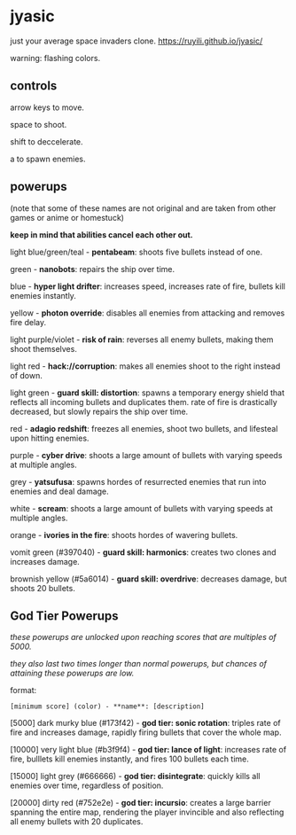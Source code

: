 # jyasic
just your average space invaders clone.
https://ruyili.github.io/jyasic/

warning: flashing colors.

## controls
arrow keys to move.

space to shoot.

shift to deccelerate.

a to spawn enemies.

## powerups

(note that some of these names are not original and are taken from other games or anime or homestuck)

**keep in mind that abilities cancel each other out.**

light blue/green/teal - **pentabeam**: shoots five bullets instead of one.

green - **nanobots**: repairs the ship over time.

blue - **hyper light drifter**: increases speed, increases rate of fire, bullets kill enemies instantly.

yellow - **photon override**: disables all enemies from attacking and removes fire delay.

light purple/violet - **risk of rain**: reverses all enemy bullets, making them shoot themselves.

light red - **hack://corruption**: makes all enemies shoot to the right instead of down.

light green - **guard skill: distortion**: spawns a temporary energy shield that reflects all incoming bullets and duplicates them. rate of fire is drastically decreased, but slowly repairs the ship over time.

red - **adagio redshift**: freezes all enemies, shoot two bullets, and lifesteal upon hitting enemies.

purple - **cyber drive**: shoots a large amount of bullets with varying speeds at multiple angles.

grey - **yatsufusa**: spawns hordes of resurrected enemies that run into enemies and deal damage.

white - **scream**: shoots a large amount of bullets with varying speeds at multiple angles.

orange - **ivories in the fire**: shoots hordes of wavering bullets.

vomit green (#397040) - **guard skill: harmonics**: creates two clones and increases damage.

brownish yellow (#5a6014) - **guard skill: overdrive**: decreases damage, but shoots 20 bullets.

## God Tier Powerups

_these powerups are unlocked upon reaching scores that are multiples of 5000._

_they also last two times longer than normal powerups, but chances of attaining these powerups are low._

format:
```
[minimum score] (color) - **name**: [description]
```

[5000] dark murky blue (#173f42) - **god tier: sonic rotation**: triples rate of fire and increases damage, rapidly firing bullets that cover the whole map.

[10000] very light blue (#b3f9f4) - **god tier: lance of light**: increases rate of fire, bulllets kill enemies instantly, and fires 100 bullets each time.

[15000] light grey (#666666) - **god tier: disintegrate**: quickly kills all enemies over time, regardless of position.

[20000] dirty red (#752e2e) - **god tier: incursio**: creates a large barrier spanning the entire map, rendering the player invincible and also reflecting all enemy bullets with 20 duplicates.
